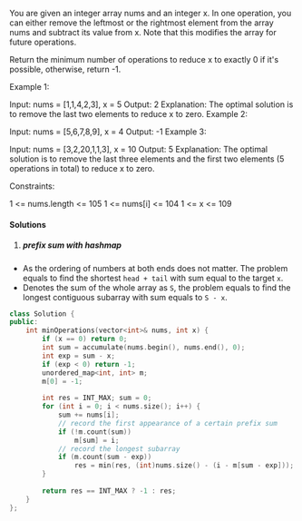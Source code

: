 You are given an integer array nums and an integer x. In one operation, you can either remove the leftmost or the rightmost element from the array nums and subtract its value from x. Note that this modifies the array for future operations.

Return the minimum number of operations to reduce x to exactly 0 if it's possible, otherwise, return -1.

 

Example 1:

Input: nums = [1,1,4,2,3], x = 5
Output: 2
Explanation: The optimal solution is to remove the last two elements to reduce x to zero.
Example 2:

Input: nums = [5,6,7,8,9], x = 4
Output: -1
Example 3:

Input: nums = [3,2,20,1,1,3], x = 10
Output: 5
Explanation: The optimal solution is to remove the last three elements and the first two elements (5 operations in total) to reduce x to zero.
 

Constraints:

1 <= nums.length <= 105
1 <= nums[i] <= 104
1 <= x <= 109

#### Solutions

1. ##### prefix sum with hashmap

- As the ordering of numbers at both ends does not matter. The problem equals to find the shortest `head + tail` with sum equal to the target `x`.
- Denotes the sum of the whole array as `S`, the problem equals to find the longest contiguous subarray with sum equals to `S - x`.


```c++
class Solution {
public:
    int minOperations(vector<int>& nums, int x) {
        if (x == 0) return 0;
        int sum = accumulate(nums.begin(), nums.end(), 0);
        int exp = sum - x;
        if (exp < 0) return -1;
        unordered_map<int, int> m;
        m[0] = -1;
        
        int res = INT_MAX; sum = 0;
        for (int i = 0; i < nums.size(); i++) {
            sum += nums[i];
            // record the first appearance of a certain prefix sum
            if (!m.count(sum))
                m[sum] = i;
            // record the longest subarray
            if (m.count(sum - exp))
                res = min(res, (int)nums.size() - (i - m[sum - exp]));
        }
        
        return res == INT_MAX ? -1 : res;
    }
};
```